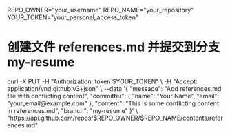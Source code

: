 

REPO_OWNER="your_username"
REPO_NAME="your_repository"
YOUR_TOKEN="your_personal_access_token"

# 创建文件 references.md 并提交到分支 my-resume
curl -X PUT -H "Authorization: token $YOUR_TOKEN" \
  -H "Accept: application/vnd.github.v3+json" \
  --data '{
    "message": "Add references.md file with conflicting content",
    "committer": {
      "name": "Your Name",
      "email": "your_email@example.com"
    },
    "content": "This is some conflicting content in references.md",
    "branch": "my-resume"
  }' \
  "https://api.github.com/repos/$REPO_OWNER/$REPO_NAME/contents/references.md"
